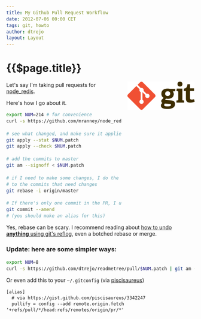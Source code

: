 ```yaml
---
title: My Github Pull Request Workflow
date: 2012-07-06 00:00 CET
tags: git, howto
author: dtrejo
layout: Layout
---
```

# {{$page.title}}

<img alt="git logo" src="./images/00000000-Git-Logo-2Color.png" style="height: 75px; float:right; padding: 0 0 1rem 1rem;" />

Let's say I'm taking pull requests for [node_redis][1].

Here's how I go about it.

<!-- more -->

```bash
export NUM=214 # for convenience
curl -s https://github.com/mranney/node_redis/pull/$NUM.patch > $NUM.patch

# see what changed, and make sure it applies cleanly
git apply --stat $NUM.patch
git apply --check $NUM.patch

# add the commits to master
git am --signoff < $NUM.patch

# if I need to make some changes, I do the following and put "e" next
# to the commits that need changes
git rebase -i origin/master

# If there's only one commit in the PR, I use
git commit --amend
# (you should make an alias for this)
```

Yes, rebase can be scary. I recommend reading about [how to undo **anything**
using git's reflog][2], even a botched rebase or merge.

### Update: here are some simpler ways:

```bash
export NUM=8
curl -s https://github.com/dtrejo/readmetree/pull/$NUM.patch | git am --signoff
```

Or even add this to your `~/.gitconfig` (via [piscisaureus][3])

```
[alias]
  # via https://gist.github.com/piscisaureus/3342247
  pullify = config --add remote.origin.fetch '+refs/pull/*/head:refs/remotes/origin/pr/*'
```

[1]:https://github.com/mranney/node_redis
[2]:http://gitfu.wordpress.com/2008/04/06/git-reflog-no-commits-left-behind
[3]:https://gist.github.com/piscisaureus/3342247
